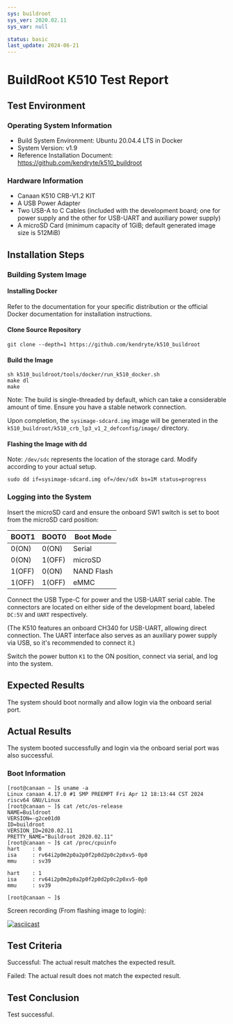 ```yaml
---
sys: buildroot
sys_ver: 2020.02.11
sys_var: null

status: basic
last_update: 2024-06-21
---
```


# BuildRoot K510 Test Report

## Test Environment

### Operating System Information

- Build System Environment: Ubuntu 20.04.4 LTS in Docker
- System Version: v1.9
- Reference Installation Document: https://github.com/kendryte/k510_buildroot

### Hardware Information

- Canaan K510 CRB-V1.2 KIT
- A USB Power Adapter
- Two USB-A to C Cables (included with the development board; one for power supply and the other for USB-UART and auxiliary power supply)
- A microSD Card (minimum capacity of 1GiB; default generated image size is 512MiB)

## Installation Steps

### Building System Image

#### Installing Docker

Refer to the documentation for your specific distribution or the official Docker documentation for installation instructions.

#### Clone Source Repository

```shell
git clone --depth=1 https://github.com/kendryte/k510_buildroot
```

#### Build the Image

```shell
sh k510_buildroot/tools/docker/run_k510_docker.sh
make dl
make
```

Note: The build is single-threaded by default, which can take a considerable amount of time. Ensure you have a stable network connection.

Upon completion, the `sysimage-sdcard.img` image will be generated in the `k510_buildroot/k510_crb_lp3_v1_2_defconfig/image/` directory.

#### Flashing the Image with dd

Note: `/dev/sdc` represents the location of the storage card. Modify according to your actual setup.

```shell
sudo dd if=sysimage-sdcard.img of=/dev/sdX bs=1M status=progress
```

### Logging into the System

Insert the microSD card and ensure the onboard SW1 switch is set to boot from the microSD card position:

| BOOT1  | BOOT0  | Boot Mode  |
|--------|--------|------------|
| 0(ON)  | 0(ON)  | Serial     |
| 0(ON)  | 1(OFF) | microSD    |
| 1(OFF) | 0(ON)  | NAND Flash |
| 1(OFF) | 1(OFF) | eMMC       |

Connect the USB Type-C for power and the USB-UART serial cable. The connectors are located on either side of the development board, labeled `DC:5V` and `UART` respectively.

(The K510 features an onboard CH340 for USB-UART, allowing direct connection. The UART interface also serves as an auxiliary power supply via USB, so it's recommended to connect it.)

Switch the power button `K1` to the ON position, connect via serial, and log into the system.

## Expected Results

The system should boot normally and allow login via the onboard serial port.

## Actual Results

The system booted successfully and login via the onboard serial port was also successful.

### Boot Information

```log
[root@canaan ~ ]$ uname -a
Linux canaan 4.17.0 #1 SMP PREEMPT Fri Apr 12 18:13:44 CST 2024 riscv64 GNU/Linux
[root@canaan ~ ]$ cat /etc/os-release
NAME=Buildroot
VERSION=-g2ce01d0
ID=buildroot
VERSION_ID=2020.02.11
PRETTY_NAME="Buildroot 2020.02.11"
[root@canaan ~ ]$ cat /proc/cpuinfo
hart    : 0
isa     : rv64i2p0m2p0a2p0f2p0d2p0c2p0xv5-0p0
mmu     : sv39

hart    : 1
isa     : rv64i2p0m2p0a2p0f2p0d2p0c2p0xv5-0p0
mmu     : sv39

[root@canaan ~ ]$
```

Screen recording (From flashing image to login):

[![asciicast](https://asciinema.org/a/wdVYHHOcy5laeXA2tKewkqNRR.svg)](https://asciinema.org/a/wdVYHHOcy5laeXA2tKewkqNRR)

## Test Criteria

Successful: The actual result matches the expected result.

Failed: The actual result does not match the expected result.

## Test Conclusion

Test successful.
